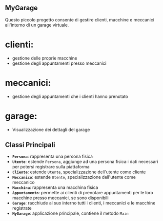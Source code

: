 ## MyGarage
Questo piccolo progetto consente di gestire clienti, macchine e meccanici all'interno di un garage virtuale.

# clienti:
- gestione delle proprie macchine 
- gestione degli appuntamenti presso meccanici

# meccanici:
- gestione degli appuntamenti che i clienti hanno prenotato

# garage:
- Visualizzazione dei dettagli del garage

## Classi Principali
- **`Persona`**: rappresenta una persona fisica
- **`Utente`**: estende `Persona`, aggiunge ad una persona fisica i dati necessari per potersi registrare sulla piattaforma
- **`Cliente`**: estende `Utente`, specializzazione dell'utente come cliente
- **`Meccanico`**: estende `Utente`, specializzazione dell'utente come meccanico
- **`Macchina`**: rappresenta una macchina fisica
- **`Appuntamento`**: permette ai clienti di prenotare appuntamenti per le loro macchine presso meccanici, se sono disponibili
- **`Garage`**: racchiude al suo interno tutti i clienti, i meccanici e le macchine registrate
- **`MyGarage`**: applicazione principale, contiene il metodo `Main`

